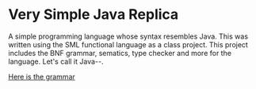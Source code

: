 # Very Simple Java Replica
 A simple programming language whose syntax resembles Java. This was written using the SML functional language as a class project. This project includes the BNF grammar, sematics, type checker and more for the language. Let's call it Java--.
 
 [Here is the grammar](https://github.com/stephengeorge568/Simple-Java-Languge-Replica/blob/ceda281358f96b5ad29136973992251953751202/Transformation/Syntax/mini_language.bnf)
